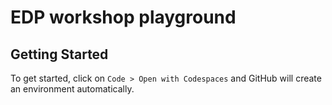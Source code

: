 # EDP workshop playground

## Getting Started

To get started, click on `Code > Open with Codespaces` and GitHub will create an environment automatically.
